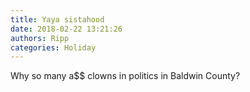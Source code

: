 ```yaml
---
title: Yaya sistahood
date: 2018-02-22 13:21:26
authors: Ripp
categories: Holiday
---
```


 Why so many a$$ clowns in politics in Baldwin County?